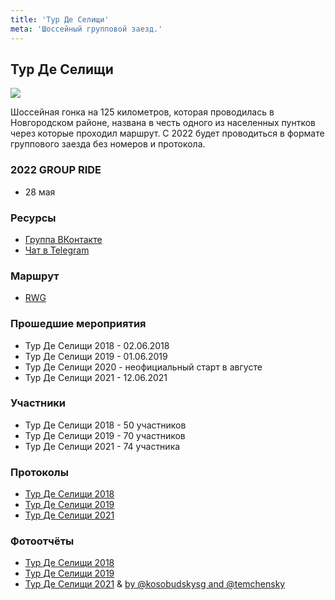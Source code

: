 ```yaml
---
title: 'Тур Де Селищи'
meta: 'Шоссейный групповой заезд.'
---
```


## Тур Де Селищи

![](https://sun9-54.userapi.com/impg/8SdSbS0iLhanxge3D5FWL2yVTPrLU8ugO7BN4g/d0Pfu55pev4.jpg?size=1920x1280&quality=96&sign=f11d05d45799274165006e17de9d9e62&type=album)

Шоссейная гонка на 125 километров, которая проводилась в Новгородском районе, названа в честь одного из населенных пунтков через которые проходил маршрут.
С 2022 будет проводиться в формате группового заезда без номеров и протокола.

###  2022 GROUP RIDE

- 28 мая

### Ресурсы

- [Группа ВКонтакте](https://vk.com/tourdeselishi)
- [Чат в Telegram](https://t.me/+RHus2csaKjlhZTU6)

### Маршрут

- [RWG](https://ridewithgps.com/routes/27443328)

### Прошедшие мероприятия

- Тур Де Селищи 2018 - 02.06.2018
- Тур Де Селищи 2019 - 01.06.2019
- Тур Де Селищи 2020 - неофициальный старт в августе
- Тур Де Селищи 2021 - 12.06.2021

### Участники

- Тур Де Селищи 2018 - 50 участников
- Тур Де Селищи 2019 - 70 участников
- Тур Де Селищи 2021 - 74 участника

### Протоколы

- [Тур Де Селищи 2018](https://docs.google.com/spreadsheets/d/1GCgMpb3mQWEkgUbSXbRuhDzpZeld8BnFpHUo9WUo3ks/edit?usp=sharing)
- [Тур Де Селищи 2019](https://docs.google.com/spreadsheets/d/19WQdbr70VYMQlmO6riCHOsPHM-MWCENmx4IdfTSqri8/edit?usp=sharing)
- [Тур Де Селищи 2021](https://docs.google.com/spreadsheets/d/134qmlEOVFR5AofogvrQ2HFT-VRBwjAbZHIbEixstCC0/edit?usp=sharing)

### Фотоотчёты

- [Тур Де Селищи 2018](https://vk.com/album-161300815_251194381)
- [Тур Де Селищи 2019](https://vk.com/album-161300815_263412089)
- [Тур Де Селищи 2021](https://vk.com/album-161300815_279616394) & [by @kosobudskysg and @temchensky](https://vk.com/album-161300815_279646942)

